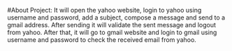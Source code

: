 #About Project: 
It will open the yahoo website, login to yahoo using username and password, add a subject, compose a message and send to a gmail address. After sending it will validate the sent message and logout from yahoo. After that, it will go to gmail website and login to gmail using username and password to check the received email from yahoo.
